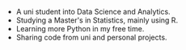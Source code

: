 - A uni student into Data Science and Analytics.
- Studying a Master's in Statistics, mainly using R.
- Learning more Python in my free time.
- Sharing code from uni and personal projects.

<!---
xiancaicai/xiancaicai is a ✨ special ✨ repository because its `README.md` (this file) appears on your GitHub profile.
You can click the Preview link to take a look at your changes.
--->
